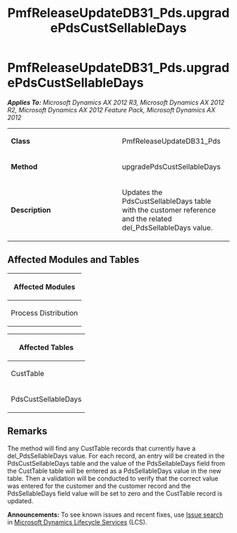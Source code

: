 ﻿---
title: PmfReleaseUpdateDB31_Pds.upgradePdsCustSellableDays
TOCTitle: PmfReleaseUpdateDB31_Pds.upgradePdsCustSellableDays
ms:assetid: 70784b6a-f1cb-3bab-edd7-8a381b7c9a0f
ms:mtpsurl: https://msdn.microsoft.com/en-us/library/JJ685784(v=AX.60)
ms:contentKeyID: 49708983
ms.date: 05/18/2015
mtps_version: v=AX.60
---

# PmfReleaseUpdateDB31\_Pds.upgradePdsCustSellableDays 


_**Applies To:** Microsoft Dynamics AX 2012 R3, Microsoft Dynamics AX 2012 R2, Microsoft Dynamics AX 2012 Feature Pack, Microsoft Dynamics AX 2012_

<table>
<colgroup>
<col style="width: 50%" />
<col style="width: 50%" />
</colgroup>
<tbody>
<tr class="odd">
<td><p><strong>Class</strong></p></td>
<td><p>PmfReleaseUpdateDB31_Pds</p></td>
</tr>
<tr class="even">
<td><p><strong>Method</strong></p></td>
<td><p>upgradePdsCustSellableDays</p></td>
</tr>
<tr class="odd">
<td><p><strong>Description</strong></p></td>
<td><p>Updates the PdsCustSellableDays table with the customer reference and the related del_PdsSellableDays value.</p></td>
</tr>
</tbody>
</table>


## Affected Modules and Tables

<table>
<colgroup>
<col style="width: 100%" />
</colgroup>
<thead>
<tr class="header">
<th><p>Affected Modules</p></th>
</tr>
</thead>
<tbody>
<tr class="odd">
<td><p>Process Distribution</p></td>
</tr>
</tbody>
</table>


<table>
<colgroup>
<col style="width: 100%" />
</colgroup>
<thead>
<tr class="header">
<th><p>Affected Tables</p></th>
</tr>
</thead>
<tbody>
<tr class="odd">
<td><p>CustTable</p></td>
</tr>
<tr class="even">
<td><p>PdsCustSellableDays</p></td>
</tr>
</tbody>
</table>


## Remarks

The method will find any CustTable records that currently have a del\_PdsSellableDays value. For each record, an entry will be created in the PdsCustSellableDays table and the value of the PdsSellableDays field from the CustTable table will be entered as a PdsSellableDays value in the new table. Then a validation will be conducted to verify that the correct value was entered for the customer and the customer record and the PdsSellableDays field value will be set to zero and the CustTable record is updated.

  
**Announcements:** To see known issues and recent fixes, use [Issue search](http://go.microsoft.com/fwlink/?linkid=389258) in [Microsoft Dynamics Lifecycle Services](http://go.microsoft.com/fwlink/?linkid=306505) (LCS).

